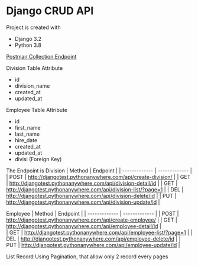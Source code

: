 # Django CRUD API

Project is created with
* Django 3.2
* Python 3.8

[Postman Collection Endpoint](https://drive.google.com/file/d/1VbtlKN0qtvuz61Tg0pR_j9Uyq-xgNBX2/view?usp=sharing)

Division Table Attribute
* id
* division_name
* created_at
* updated_at

Employee Table Attribute
* id
* first_name
* last_name
* hire_date
* created_at
* updated_at
* divisi (Foreign Key)

The Endpoint is
Division
| Method          | Endpoint                                                          |
| -------------   | -------------                                                     |
| POST            | http://djangotest.pythonanywhere.com/api/create-division/         |
| GET             | http://djangotest.pythonanywhere.com/api/division-detail/id       |
| GET             | http://djangotest.pythonanywhere.com/api/division-list/?page=1    |
| DEL             | http://djangotest.pythonanywhere.com/api/division-delete/id       |
| PUT             | http://djangotest.pythonanywhere.com/api/division-update/id       |


Employee
| Method          | Endpoint                                                          |
| -------------   | -------------                                                     |
| POST            | http://djangotest.pythonanywhere.com/api/create-employee/         |
| GET             | http://djangotest.pythonanywhere.com/api/employee-detail/id       |  
| GET             | http://djangotest.pythonanywhere.com/api/employee-list/?page=1    |
| DEL             | http://djangotest.pythonanywhere.com/api/employee-delete/id       |
| PUT             | http://djangotest.pythonanywhere.com/api/employee-update/id       |

List Record Using Pagination, that allow only 2 record every pages
